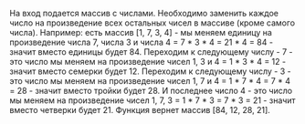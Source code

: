 На вход подается массив с числами. Необходимо заменить каждое число на произведение всех остальных чисел в массиве (кроме самого числа). Например: есть массив [1, 7, 3, 4] - мы меняем единицу на произведение числа 7, числа 3 и числа 4 = 7 * 3 * 4 = 21 * 4 = 84 - значит вместо единицы будет 84. Переходим к следующему числу - 7 - это число мы меняем на произведение чисел 1, 3 и 4 = 1 * 3 * 4 = 12 - значит вместо семерки будет 12. Переходим к следующему числу - 3 - это число мы меняем на произведение чисел 1, 7 и 4 = 1 * 7 * 4 = 7 * 4 = 28 - значит вместо тройки будет 28. И последнее число 4 - это число мы меняем на произведение чисел 1, 7, 3 = 1 * 7 * 3 = 7 * 3 = 21 - значит вместо четверки будет 21. Функция вернет массив [84, 12, 28, 21].
